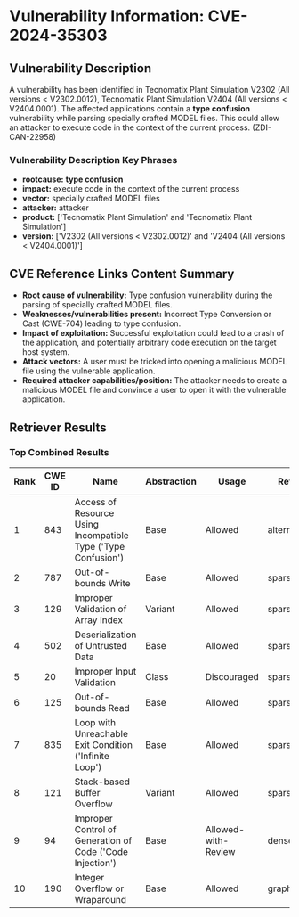# Vulnerability Information: CVE-2024-35303

## Vulnerability Description
A vulnerability has been identified in Tecnomatix Plant Simulation V2302 (All versions < V2302.0012), Tecnomatix Plant Simulation V2404 (All versions < V2404.0001). The affected applications contain a **type confusion** vulnerability while parsing specially crafted MODEL files. This could allow an attacker to execute code in the context of the current process. (ZDI-CAN-22958)

### Vulnerability Description Key Phrases
- **rootcause:** **type confusion**
- **impact:** execute code in the context of the current process
- **vector:** specially crafted MODEL files
- **attacker:** attacker
- **product:** ['Tecnomatix Plant Simulation' and 'Tecnomatix Plant Simulation']
- **version:** ['V2302 (All versions < V2302.0012)' and 'V2404 (All versions < V2404.0001)']

## CVE Reference Links Content Summary
- **Root cause of vulnerability:** Type confusion vulnerability during the parsing of specially crafted MODEL files.
- **Weaknesses/vulnerabilities present:** Incorrect Type Conversion or Cast (CWE-704) leading to type confusion.
- **Impact of exploitation:**  Successful exploitation could lead to a crash of the application, and potentially arbitrary code execution on the target host system.
- **Attack vectors:** A user must be tricked into opening a malicious MODEL file using the vulnerable application.
- **Required attacker capabilities/position:** The attacker needs to create a malicious MODEL file and convince a user to open it with the vulnerable application.

## Retriever Results

### Top Combined Results

| Rank | CWE ID | Name | Abstraction | Usage  | Retrievers | Individual Scores |
|------|--------|------|-------------|-------|------------|-------------------|
| 1 | 843 | Access of Resource Using Incompatible Type ('Type Confusion') | Base | Allowed | alternate_terms | 0.700 |
| 2 | 787 | Out-of-bounds Write | Base | Allowed | sparse | 0.293 |
| 3 | 129 | Improper Validation of Array Index | Variant | Allowed | sparse | 0.263 |
| 4 | 502 | Deserialization of Untrusted Data | Base | Allowed | sparse | 0.255 |
| 5 | 20 | Improper Input Validation | Class | Discouraged | sparse | 0.251 |
| 6 | 125 | Out-of-bounds Read | Base | Allowed | sparse | 0.247 |
| 7 | 835 | Loop with Unreachable Exit Condition ('Infinite Loop') | Base | Allowed | sparse | 0.245 |
| 8 | 121 | Stack-based Buffer Overflow | Variant | Allowed | sparse | 0.245 |
| 9 | 94 | Improper Control of Generation of Code ('Code Injection') | Base | Allowed-with-Review | dense | 0.571 |
| 10 | 190 | Integer Overflow or Wraparound | Base | Allowed | graph | 0.002 |

